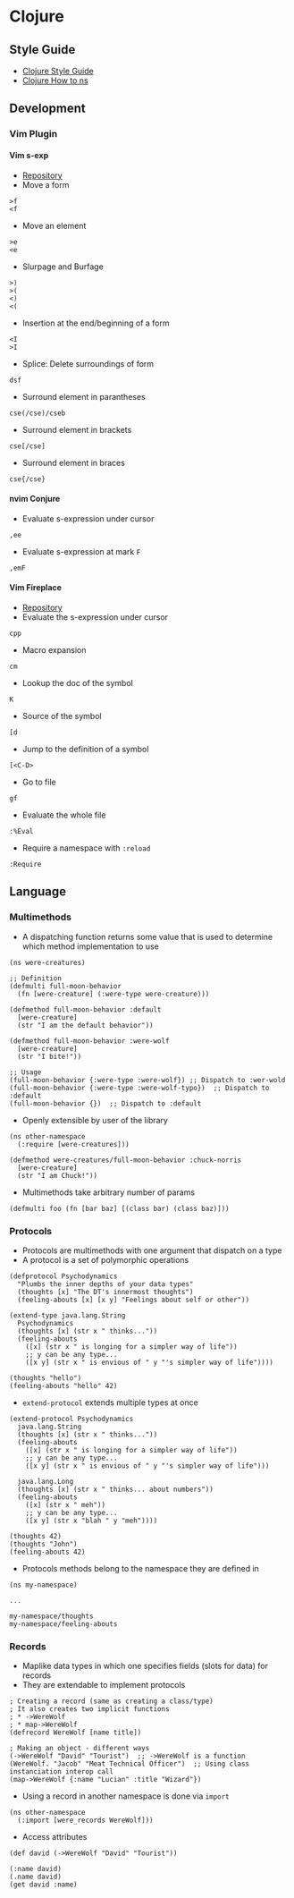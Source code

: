 # Clojure

## Style Guide

* [Clojure Style Guide](https://github.com/Chouffe/clojure-style-guide)
* [Clojure How to ns](https://stuartsierra.com/2016/clojure-how-to-ns.html)

## Development

### Vim Plugin

#### Vim s-exp

* [Repository](https://github.com/tpope/vim-sexp-mappings-for-regular-people)
* Move a form
```
>f
<f
```
* Move an element
```
>e
<e
```
* Slurpage and Burfage
```
>)
>(
<)
<(
```
* Insertion at the end/beginning of a form
```
<I
>I
```
* Splice: Delete surroundings of form
```
dsf
```
* Surround element in parantheses
```
cse(/cse)/cseb
```
* Surround element in brackets
```
cse[/cse]
```
* Surround element in braces
```
cse{/cse}
```

#### nvim Conjure

* Evaluate s-expression under cursor
```
,ee
```
* Evaluate s-expression at mark `F`
```
,emF
```

#### Vim Fireplace

* [Repository](https://github.com/tpope/vim-fireplace)
* Evaluate the s-expression under cursor
```
cpp
```
* Macro expansion
```
cm
```
* Lookup the doc of the symbol
```
K
```
* Source of the symbol
```
[d
```
* Jump to the definition of a symbol
```
[<C-D>
```
* Go to file
```
gf
```
* Evaluate the whole file
```
:%Eval
```
* Require a namespace with `:reload`
```
:Require
```

## Language

### Multimethods

* A dispatching function returns some value that is used to determine which method implementation to use
```
(ns were-creatures)

;; Definition
(defmulti full-moon-behavior
  (fn [were-creature] (:were-type were-creature)))

(defmethod full-moon-behavior :default
  [were-creature]
  (str "I am the default behavior"))

(defmethod full-moon-behavior :were-wolf
  [were-creature]
  (str "I bite!"))

;; Usage
(full-moon-behavior {:were-type :were-wolf}) ;; Dispatch to :wer-wold
(full-moon-behavior {:were-type :were-wolf-typo})  ;; Dispatch to :default
(full-moon-behavior {})  ;; Dispatch to :default
```
* Openly extensible by user of the library
```
(ns other-namespace
  (:require [were-creatures]))

(defmethod were-creatures/full-moon-behavior :chuck-norris
  [were-creature]
  (str "I am Chuck!"))
```
* Multimethods take arbitrary number of params
```
(defmulti foo (fn [bar baz] [(class bar) (class baz)]))
```

### Protocols

* Protocols are multimethods with one argument that dispatch on a type
* A protocol is a set of polymorphic operations
```
(defprotocol Psychodynamics
  "Plumbs the inner depths of your data types"
  (thoughts [x] "The DT's innermost thoughts")
  (feeling-abouts [x] [x y] "Feelings about self or other"))

(extend-type java.lang.String
  Psychodynamics
  (thoughts [x] (str x " thinks..."))
  (feeling-abouts
    ([x] (str x " is longing for a simpler way of life"))
    ;; y can be any type...
    ([x y] (str x " is envious of " y "'s simpler way of life"))))

(thoughts "hello")
(feeling-abouts "hello" 42)
```
* `extend-protocol` extends multiple  types at once
```
(extend-protocol Psychodynamics
  java.lang.String
  (thoughts [x] (str x " thinks..."))
  (feeling-abouts
    ([x] (str x " is longing for a simpler way of life"))
    ;; y can be any type...
    ([x y] (str x " is envious of " y "'s simpler way of life")))

  java.lang.Long
  (thoughts [x] (str x " thinks... about numbers"))
  (feeling-abouts
    ([x] (str x " meh"))
    ;; y can be any type...
    ([x y] (str x "blah " y "meh"))))

(thoughts 42)
(thoughts "John")
(feeling-abouts 42)
```
* Protocols methods belong to the namespace they are defined in
```
(ns my-namespace)

...

my-namespace/thoughts
my-namespace/feeling-abouts
```

### Records

* Maplike data types in which one specifies fields (slots for data) for records
* They are extendable to implement protocols
```
; Creating a record (same as creating a class/type)
; It also creates two implicit functions
; * ->WereWolf
; * map->WereWolf
(defrecord WereWolf [name title])

; Making an object - different ways
(->WereWolf "David" "Tourist")  ;; ->WereWolf is a function
(WereWolf. "Jacob" "Meat Technical Officer")  ;; Using class instanciation interop call
(map->WereWolf {:name "Lucian" :title "Wizard"})
```
* Using a record in another namespace is done via `import`
```
(ns other-namespace
  (:import [were_records WereWolf]))
```
* Access attributes
```
(def david (->WereWolf "David" "Tourist"))

(:name david)
(.name david)
(get david :name)
```
